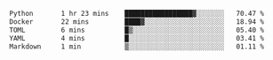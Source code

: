 <!--START_SECTION:waka-->

```txt
Python       1 hr 23 mins    █████████████████▓░░░░░░░   70.47 %
Docker       22 mins         ████▓░░░░░░░░░░░░░░░░░░░░   18.94 %
TOML         6 mins          █▒░░░░░░░░░░░░░░░░░░░░░░░   05.40 %
YAML         4 mins          █░░░░░░░░░░░░░░░░░░░░░░░░   03.41 %
Markdown     1 min           ▒░░░░░░░░░░░░░░░░░░░░░░░░   01.11 %
```

<!--END_SECTION:waka-->
